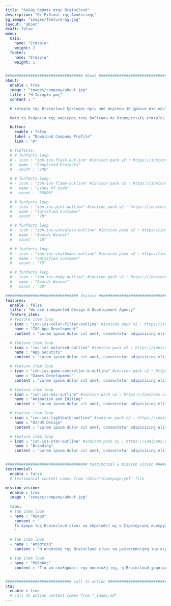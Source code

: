 ```yaml
---
title: "Καλώς ήρθατε στην Braincloud"
description: "Οι Ειδικοί της Αναλυτικής"
bg_image: "images/feature-bg.jpg"
layout: "about"
draft: false
menu:
  main:
    name: "Εταιρια"
    weight: 2
  footer:
    name: "Εταιρία"
    weight: 1


################################## About #####################################
about:
  enable : true
  image : "images/company/about.jpg"
  title : "Η Ιστορία μας"
  content : "

  Η ιστορία της Braincloud ξεκίνησε πριν από περίπου 10 χρόνια στο κέντρο της καινοτομίας της τεχνολογίας, στο Λονδίνο. Εκεί οι δύο ιδρυτές της εταιρίας, ο Χρήστος Πετρίδης και ο Θοδωρής Μπουτάρης άρχισαν να βοηθούν επιχειρήσεις να χρησιμοποιούν τα δεδομένα τους ώστε να παίρνουν καλύτερες αποφάσεις.

  Κατά τη διάρκεια της καριέρας τους δούλεψαν σε διαφορετικές εταιρίες απο φαρμακευτικές και τράπεζες μέχρι εταιρίες λιανικής και μάρκετινγκ. Αυτό που κατάλαβαν είναι ότι η τελευταία λέξη της τεχνολογίας στην αναλυτική μπορεί να εφαρμοστεί σε οποιαδήποτε εταιρία, οπουδήποτε. Έτσι πήραν την απόφαση να ιδρύσουν την Braincloud στην καρδιά της Θεσσαλονίκης, στην πόλη από την οποία προέρχονται."

  button:
    enable : false
    label : "Download Company Profile"
    link : "#"

  # funfacts:
  # # funfacts loop
  # - icon : "ion-ios-flask-outline" #ionicon pack v2 : https://ionicons.com/v2/
  #   name : "Completed Projects"
  #   count : "349"

  # # funfacts loop
  # - icon : "ion-ios-flame-outline" #ionicon pack v2 : https://ionicons.com/v2/
  #   name : "Lines Of Code"
  #   count : "35000"

  # # funfacts loop
  # - icon : "ion-ios-pint-outline" #ionicon pack v2 : https://ionicons.com/v2/
  #   name : "Satisfied Customer"
  #   count : "70"

  # # funfacts loop
  # - icon : "ion-ios-wineglass-outline" #ionicon pack v2 : https://ionicons.com/v2/
  #   name : "Awards Winner"
  #   count : "10"

  # # funfacts loop
  # - icon : "ion-ios-chatboxes-outline" #ionicon pack v2 : https://ionicons.com/v2/
  #   name : "Satisfied Customer"
  #   count : "75"

  # # funfacts loop
  # - icon : "ion-ios-body-outline" #ionicon pack v2 : https://ionicons.com/v2/
  #   name : "Awards Winner"
  #   count : "20"

################################ feature #####################################
features:
  enable : false
  title : "We are indepented Design & Development Agency"
  feature_item:
  # feature item loop
  - icon : "ion-ios-color-filter-outline" #ionicon pack v2 : https://ionicons.com/v2/
    name : "IOS App Development"
    content : "Lorem ipsum dolor sit amet, consectetur adipisicing elit, sed do eiusmod tempor incididunt ut"

  # feature item loop
  - icon : "ion-ios-unlocked-outline" #ionicon pack v2 : https://ionicons.com/v2/
    name : "App Secutity"
    content : "Lorem ipsum dolor sit amet, consectetur adipisicing elit, sed do eiusmod tempor incididunt ut"

  # feature item loop
  - icon : "ion-ios-game-controller-b-outline" #ionicon pack v2 : https://ionicons.com/v2/
    name : "Games Development"
    content : "Lorem ipsum dolor sit amet, consectetur adipisicing elit, sed do eiusmod tempor incididunt ut"

  # feature item loop
  - icon : "ion-ios-mic-outline" #ionicon pack v2 : https://ionicons.com/v2/
    name : "Animation and Editing"
    content : "Lorem ipsum dolor sit amet, consectetur adipisicing elit, sed do eiusmod tempor incididunt ut"

  # feature item loop
  - icon : "ion-ios-lightbulb-outline" #ionicon pack v2 : https://ionicons.com/v2/
    name : "UI/UX Design"
    content : "Lorem ipsum dolor sit amet, consectetur adipisicing elit, sed do eiusmod tempor incididunt ut"

  # feature item loop
  - icon : "ion-ios-star-outline" #ionicon pack v2 : https://ionicons.com/v2/
    name : "Branding"
    content : "Lorem ipsum dolor sit amet, consectetur adipisicing elit, sed do eiusmod tempor incididunt ut"


#################################### testimonial & mission vision #######################################
testimonial:
  enable : false
  # testimonial content comes from "data/*/homepage.yml" file

mission_vision:
  enable : true
  image : "images/company/about.jpg"
  
  tabs:
  # tab item loop
  - name : "Όραμα"
    content : "
    Το όραμα της Braincloud είναι να εδραιωθεί ως ο Στρατηγικός συνεργάτης των πελατών της, βοηθώντας τους να λάβουν αποφάσεις χρησιμοποιώντας την ανάλυση των δεδομένων και την τεχνιτή νοημοσύνη. Αυτός είναι ο μόνος τρόπος για τις εταιρίες να καρποφορήσουν στον ανταγωνιστικό και ψηφιακό κόσμο του σήμερα. 
    "

  # tab item loop
  - name : "Αποστολή"
    content : "Η αποστολή της Braincloud είναι να μεγιστοποιήση την κερδοφορία των πελατών της. Ο λόγος που μας εμπιστεύονται οι πελάτες μας είναι επειδή ενισχύουμε την λήψη αποφάσεων τους ώστε να αυξήσουμε την κερδοφορία τους."

  # tab item loop
  - name : "Μέθοδος"
    content : "Για να εκπληρώσει την αποστολή της, η Braincloud χρησιμοποιεί την τελευταία λέξη της τεχνολογίας στον τομέα της Αναλυτικής και της Τεχνιτής Νοημοσύνης."


############################# call to action #################################
cta:
  enable : true
  # call to action content comes from "_index.md"
---
```

